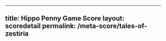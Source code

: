 ---
        
title: Hippo Penny Game Score
layout: scoredetail
permalink: /meta-score/tales-of-zestiria
---